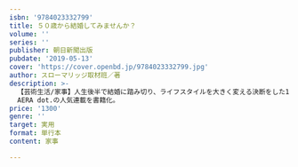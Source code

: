 ```yaml
---
isbn: '9784023332799'
title: ５０歳から結婚してみませんか？
volume: ''
series: ''
publisher: 朝日新聞出版
pubdate: '2019-05-13'
cover: 'https://cover.openbd.jp/9784023332799.jpg'
author: スローマリッジ取材班／著
description: >-
  【芸術生活/家事】人生後半で結婚に踏み切り、ライフスタイルを大きく変える決断をした13組の結婚のリアルを収録。仕事、価値観の違い、老親との関係……etc.に改めて向き合った上の新しい扉の開き方とは？
  AERA dot.の人気連載を書籍化。
price: '1300'
genre: ''
target: 実用
format: 単行本
content: 家事

---
```


